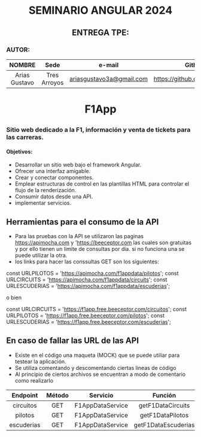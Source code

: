 #
# <p align=center> SEMINARIO ANGULAR 2024
## <p align=center> ENTREGA TPE:
### AUTOR:


| NOMBRE | Sede | e-mail  | Github | Stackblitz |
| :------------: |:---------------: |:---------------:| :-------------------: | :-------------------: |
| Arias Gustavo  | Tres Arroyos     | ariasgustavo3a@gmail.com | https://github.com/elgusty3a | https://stackblitz.com/~/github.com/elgusty3a/AngularSeminario2024 |


#
# <p align=center> F1App
### Sitio web dedicado a la F1, información y venta de tickets para las carreras.
#### Objetivos:
  - Desarrollar un sitio web bajo el framework Angular.
  - Ofrecer una interfaz amigable.
  - Crear y conectar componentes.
  - Emplear estructuras de control en las plantillas HTML para controlar el flujo de la renderización.
  - Consumir datos desde una API.
  - implementar servicios.



## Herramientas para el consumo de la API

- Para las pruebas con la API se utilizaron las paginas https://apimocha.com y 'https://beeceptor.com las cuales son gratuitas y por ello tienen un limite de consultas por dia. si no funciona una se puede utilizar la otra.
- los links para hacer las conssultas GET son los siguientes:

const URLPILOTOS = 'https://apimocha.com/f1appdata/pilotos';
const URLCIRCUITS = 'https://apimocha.com/f1appdata/circuits';
const URLESCUDERIAS = 'https://apimocha.com/f1appdata/escuderias';

o bien

const URLCIRCUITS = 'https://f1app.free.beeceptor.com/circuitos';
const URLPILOTOS = 'https://f1app.free.beeceptor.com/pilotos';
const URLESCUDERIAS = 'https://f1app.free.beeceptor.com/escuderias';

## En caso de fallar las URL de las API
  - Existe en el código una maqueta (MOCK) que se puede utiliar para testear la aplicación.
  - Se utiliza comentando y descomentando ciertas lineas de código
  - Al principio de ciertos archivos se encuentran a modo de comentario como realizarlo

| Endpoint             | Método  | Servicio         | Función                 |
|:-------------------: |:-------:| :---------------:| :----------------------:|
| circuitos            | GET     | F1AppDataService | getF1DataCircuits       |
| pilotos              | GET     | F1AppDataService | getF1DataPilotos        |
| escuderias           | GET     | F1AppDataService | getF1DataEscuderias     |



